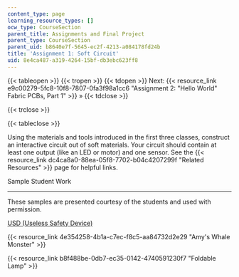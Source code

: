 ```yaml
---
content_type: page
learning_resource_types: []
ocw_type: CourseSection
parent_title: Assignments and Final Project
parent_type: CourseSection
parent_uid: b8640e7f-5645-ec2f-4213-a084178fd24b
title: 'Assignment 1: Soft Circuit'
uid: 8e4ca487-a319-4264-15bf-db3ebc623ff8
---
```


{{< tableopen >}}
{{< tropen >}}
{{< tdopen >}}
Next: {{< resource_link e9c00279-5fc8-10f8-7807-0fa3f98a1cc6 "Assignment 2: \"Hello World\" Fabric PCBs, Part 1" >}} »
{{< tdclose >}}

{{< trclose >}}

{{< tableclose >}}

Using the materials and tools introduced in the first three classes, construct an interactive circuit out of soft materials. Your circuit should contain at least one output (like an LED or motor) and one sensor. See the {{< resource_link dc4ca8a0-88ea-05f8-7702-b04c4207299f "Related Resources" >}} page for helpful links.

Sample Student Work  

----------------------

These samples are presented courtesy of the students and used with permission.

[USD (Useless Safety Device)](/courses/media-arts-and-sciences/mas-962-special-topics-new-textiles-spring-2010/assignments-and-projects/soft-circuit/assignment-1-usd-useless-safety-device-version-0.1)

{{< resource_link 4e354258-4b1a-c7ec-f8c5-aa84732d2e29 "Amy's Whale Monster" >}}

{{< resource_link b8f488be-0db7-ec35-0142-4740591230f7 "Foldable Lamp" >}}